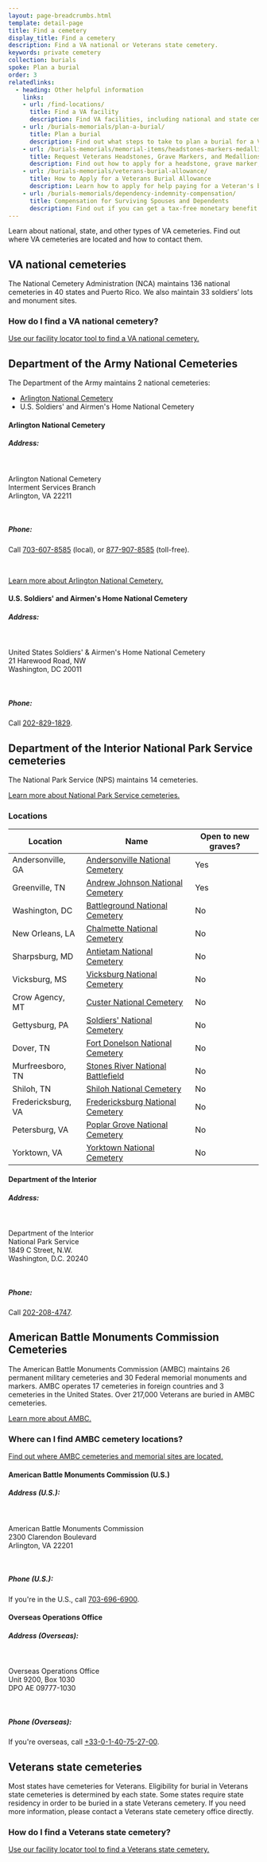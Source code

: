 ```yaml
---
layout: page-breadcrumbs.html
template: detail-page
title: Find a cemetery
display_title: Find a cemetery
description: Find a VA national or Veterans state cemetery. 
keywords: private cemetery
collection: burials
spoke: Plan a burial
order: 3
relatedlinks:
  - heading: Other helpful information
    links:
    - url: /find-locations/
      title: Find a VA facility
      description: Find VA facilities, including national and state cemeteries, using our facility locator tool.
    - url: /burials-memorials/plan-a-burial/
      title: Plan a burial
      description: Find out what steps to take to plan a burial for a Veteran, spouse, or dependent family member.
    - url: /burials-memorials/memorial-items/headstones-markers-medallions/
      title: Request Veterans Headstones, Grave Markers, and Medallions
      description: Find out how to apply for a headstone, grave marker, or medallion to honor a Veteran or eligible family member.
    - url: /burials-memorials/veterans-burial-allowance/
      title: How to Apply for a Veterans Burial Allowance
      description: Learn how to apply for help paying for a Veteran's burial and funeral costs.
    - url: /burials-memorials/dependency-indemnity-compensation/
      title: Compensation for Surviving Spouses and Dependents
      description: Find out if you can get a tax-free monetary benefit called Dependency and Indemnity Compensation (DIC).
---
```


<div class="va-introtext">

Learn about national, state, and other types of VA cemeteries. Find out where VA cemeteries are located and how to contact them. 

</div>

## VA national cemeteries

The National Cemetery Administration (NCA) maintains 136 national cemeteries in 40 states and Puerto Rico. We also maintain 33 soldiers’ lots and monument sites. 

### How do I find a VA national cemetery?

[Use our facility locator tool to find a VA national cemetery.](https://www.va.gov/find-locations/?zoomLevel=4&page=1&address=&facilityType=cemetery&serviceType)


## Department of the Army National Cemeteries
 
The Department of the Army maintains 2 national cemeteries:

- [Arlington National Cemetery](http://www.arlingtoncemetery.mil/)
- U.S. Soldiers' and Airmen's Home National Cemetery

#### Arlington National Cemetery 

##### Address: 
<br>
 <p class="va-address-block">
    Arlington National Cemetery<br>
    Interment Services Branch<br>
    Arlington, VA 22211<br>
</p>
<br>
<h5>Phone:</h5>

Call <a href="tel:+17036078585">703-607-8585</a> (local), or <a href="tel:+18779078585">877-907-8585</a> (toll-free).

<br>

[Learn more about Arlington National Cemetery.](http://www.arlingtoncemetery.mil/)

#### U.S. Soldiers' and Airmen's Home National Cemetery

##### Address: 
<br>
 <p class="va-address-block">
    United States Soldiers' & Airmen's Home National Cemetery<br>
    21 Harewood Road, NW<br>
    Washington, DC 20011<br>
</p>
<br>
<h5>Phone:</h5>

Call <a href="tel:+12028291829">202-829-1829</a>.

## Department of the Interior National Park Service cemeteries
 
The National Park Service (NPS) maintains 14 cemeteries.

[Learn more about National Park Service cemeteries.](https://www.nps.gov/ande/planyourvisit/np-natcems.htm)

### Locations

| **Location**       | **Name**                                                                                                      | **Open to new graves?**  |
|--------------------|---------------------------------------------------------------------------------------------------------------|--------------------------|
| Andersonville, GA  | [Andersonville National Cemetery](https://www.nps.gov/ande/planyourvisit/andersonville_national_cemetery.htm) | Yes                      |
| Greenville, TN     | [Andrew Johnson National Cemetery](https://www.nps.gov/anjo/cemeteryhist.htm)                                 | Yes                      |
| Washington, DC     | [Battleground National Cemetery](https://www.nps.gov/cwdw/historyculture/battleground-national-cemetery.htm)  | No                       |
| New Orleans, LA    | [Chalmette National Cemetery](https://www.nps.gov/jela/chalmette-national-cemetery.htm)                       | No                       |
| Sharpsburg, MD     | [Antietam National Cemetery](https://www.nps.gov/anti/historyculture/antietam-national-cemetery.htm)          | No                       |
| Vicksburg, MS      | [Vicksburg National Cemetery](https://www.nps.gov/vick/historyculture/cemhistory.htm)                         | No                       |
| Crow Agency, MT    | [Custer National Cemetery](https://www.nps.gov/libi/planyourvisit/custer-national-cemetery.htm)               | No                       |
| Gettysburg, PA     | [Soldiers' National Cemetery](https://www.nps.gov/gett/planyourvisit/national-cemetery-virtual-tour.htm)      | No                       |
| Dover, TN          | [Fort Donelson National Cemetery](https://www.nps.gov/fodo/planyourvisit/fortdonelsonnationalcemetery.htm)    | No                       |
| Murfreesboro, TN   | [Stones River National Battlefield](https://www.nps.gov/stri/historyculture/nationalcemetery.htm)             | No                       |
| Shiloh, TN         | [Shiloh National Cemetery](https://www.nps.gov/shil/historyculture/cemetery.htm)                              | No                       |
| Fredericksburg, VA | [Fredericksburg National Cemetery](https://www.nps.gov/frsp/learn/historyculture/natcem.htm)                  | No                       |
| Petersburg, VA     | [Poplar Grove National Cemetery](https://www.nps.gov/pete/historyculture/poplar-grove-national-cemetery.htm)  | No                       |
| Yorktown, VA       | [Yorktown National Cemetery](https://www.nps.gov/york/yorktown-national-cemetery.htm)                         | No                       |


#### Department of the Interior

##### Address: 
<br>
 <p class="va-address-block">
    Department of the Interior<br>
    National Park Service<br>
    1849 C Street, N.W.<br>
    Washington, D.C. 20240<br>
</p>
<br>

<h5>Phone:</h5>

Call <a href="tel:+12022084747">202-208-4747</a>.

## American Battle Monuments Commission Cemeteries
 
The American Battle Monuments Commission (AMBC) maintains 26 permanent military cemeteries and 30 Federal memorial monuments and markers. AMBC operates 17 cemeteries in foreign countries and 3 cemeteries in the United States. Over 217,000 Veterans are buried in AMBC cemeteries. 

[Learn more about AMBC.](https://www.abmc.gov/)

### Where can I find AMBC cemetery locations?
 
[Find out where AMBC cemeteries and memorial sites are located.](https://www.abmc.gov/cemeteries-memorials)

#### American Battle Monuments Commission (U.S.)

##### Address (U.S.):
<br>
 <p class="va-address-block">
    American Battle Monuments Commission<br>          
    2300 Clarendon Boulevard<br>                                     
    Arlington, VA 22201 <br>
</p>
<br>

<h5>Phone (U.S.):</h5>
If you're in the U.S., call <a href="tel:+17036966900">703-696-6900</a>.
<br>

#### Overseas Operations Office

##### Address (Overseas):
<br>
 <p class="va-address-block">
    Overseas Operations Office<br>          
    Unit 9200, Box 1030<br>
    DPO AE 09777-1030 <br>
</p>
<br>

<h5>Phone (Overseas):</h5>
If you're overseas, call <a href="tel:+330140752700">+33-0-1-40-75-27-00</a>.

## Veterans state cemeteries

Most states have cemeteries for Veterans. Eligibility for burial in Veterans state cemeteries is determined by each state. Some states require state residency in order to be buried in a state Veterans cemetery. 
If you need more information, please contact a Veterans state cemetery office directly. 

### How do I find a Veterans state cemetery?

[Use our facility locator tool to find a Veterans state cemetery.](https://www.va.gov/find-locations/?zoomLevel=4&page=1&address=&facilityType=cemetery&serviceType)



